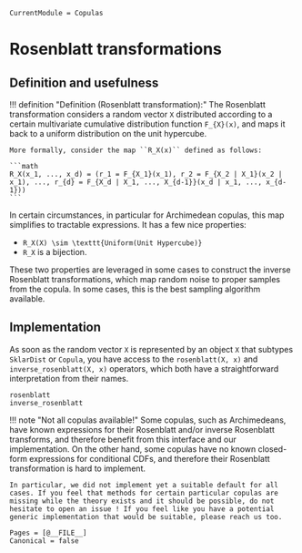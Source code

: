 ```@meta
CurrentModule = Copulas
```

# Rosenblatt transformations

## Definition and usefulness


!!! definition "Definition (Rosenblatt transformation):"
    The Rosenblatt transformation considers a random vector ``X`` distributed according to a certain multivariate cumulative distribution function ``F_{X}(x)``, and maps it back to a uniform distribution on the unit hypercube.

    More formally, consider the map ``R_X(x)`` defined as follows:

    ```math
    R_X(x_1, ..., x_d) = (r_1 = F_{X_1}(x_1), r_2 = F_{X_2 | X_1}(x_2 | x_1), ..., r_{d} = F_{X_d | X_1, ..., X_{d-1}}(x_d | x_1, ..., x_{d-1}))
    ```


In certain circumstances, in particular for Archimedean copulas, this map simplifies to tractable expressions. It has a few nice properties:

* ``R_X(X) \sim \texttt{Uniform(Unit Hypercube)}``
* ``R_X`` is a bijection. 

These two properties are leveraged in some cases to construct the inverse Rosenblatt transformations, which map random noise to proper samples from the copula. In some cases, this is the best sampling algorithm available. 

## Implementation

As soon as the random vector ``X`` is represented by an object `X` that subtypes `SklarDist` or `Copula`, you have access to the `rosenblatt(X, x)` and `inverse_rosenblatt(X, x)` operators, which both have a straightforward interpretation from their names. 

```@docs
rosenblatt
inverse_rosenblatt
```

!!! note "Not all copulas available!"
    Some copulas, such as Archimedeans, have known expressions for their Rosenblatt and/or inverse Rosenblatt transforms, and therefore benefit from this interface and our implementation. On the other hand, some copulas have no known closed-form expressions for conditional CDFs, and therefore their Rosenblatt transformation is hard to implement.

    In particular, we did not implement yet a suitable default for all cases. If you feel that methods for certain particular copulas are missing while the theory exists and it should be possible, do not hesitate to open an issue ! If you feel like you have a potential generic implementation that would be suitable, please reach us too. 


```@bibliography
Pages = [@__FILE__]
Canonical = false
```